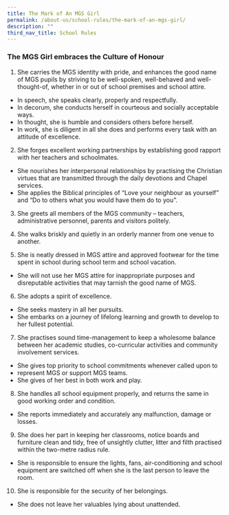 ```yaml
---
title: The Mark of An MGS Girl
permalink: /about-us/school-rules/the-mark-of-an-mgs-girl/
description: ""
third_nav_title: School Rules
---
```

### The MGS Girl embraces the Culture of Honour

1. She carries the MGS identity with pride, and enhances the good name of MGS pupils by striving to be well-spoken, well-behaved and well-thought-of, whether in or out of school premises and school attire.    
- In speech, she speaks clearly, properly and respectfully.
- In decorum, she conducts herself in courteous and socially acceptable ways.
- In thought, she is humble and considers others before herself.
- In work, she is diligent in all she does and performs every task with an attitude of excellence.

2. She forges excellent working partnerships by establishing good rapport with her teachers and schoolmates.  
- She nourishes her interpersonal relationships by practising the Christian virtues that are transmitted through the daily devotions and Chapel services.  
- She applies the Biblical principles of “Love your neighbour as yourself” and “Do to others what you would have them do to you”.    

3. She greets all members of the MGS community – teachers, administrative personnel, parents and visitors politely.  
  
4. She walks briskly and quietly in an orderly manner from one venue to another.  
  
5. She is neatly dressed in MGS attire and approved footwear for the time spent in school during school term and school vacation.  
- She will not use her MGS attire for inappropriate purposes and disreputable activities that may tarnish the good name of MGS.

6. She adopts a spirit of excellence.
- She seeks mastery in all her pursuits.
- She embarks on a journey of lifelong learning and growth to develop to her fullest potential.

7. She practises sound time-management to keep a wholesome balance between her academic studies, co-curricular activities and community involvement services.
- She gives top priority to school commitments whenever called upon to
- represent MGS or support MGS teams.
- She gives of her best in both work and play.

8. She handles all school equipment properly, and returns the same in good working order and condition.
- She reports immediately and accurately any malfunction, damage or losses.

9. She does her part in keeping her classrooms, notice boards and furniture clean and tidy, free of unsightly clutter, litter and filth practised within the two-metre radius rule.
- She is responsible to ensure the lights, fans, air-conditioning and school equipment are switched off when she is the last person to leave the room.

10. She is responsible for the security of her belongings.
- She does not leave her valuables lying about unattended.